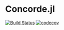 # Concorde.jl


[![Build Status](https://github.com/chkwon/Concorde.jl/workflows/CI/badge.svg?branch=master)](https://github.com/chkwon/Concorde.jl/actions?query=workflow%3ACI)
[![codecov](https://codecov.io/gh/chkwon/Concorde.jl/branch/master/graph/badge.svg)](https://codecov.io/gh/chkwon/Concorde.jl)
